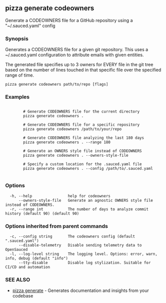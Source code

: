 ## pizza generate codeowners

Generate a CODEOWNERS file for a GitHub repository using a "~/.sauced.yaml" config

### Synopsis

Generates a CODEOWNERS file for a given git repository. This uses a ~/.sauced.yaml configuration to attribute emails with given entities.

The generated file specifies up to 3 owners for EVERY file in the git tree based on the number of lines touched in that specific file over the specified range of time.

```
pizza generate codeowners path/to/repo [flags]
```

### Examples

```

		# Generate CODEOWNERS file for the current directory
		pizza generate codeowners .

		# Generate CODEOWNERS file for a specific repository
		pizza generate codeowners /path/to/your/repo

		# Generate CODEOWNERS file analyzing the last 180 days
		pizza generate codeowners . --range 180

		# Generate an OWNERS style file instead of CODEOWNERS
		pizza generate codeowners . --owners-style-file

		# Specify a custom location for the .sauced.yaml file
		pizza generate codeowners . --config /path/to/.sauced.yaml
		
```

### Options

```
  -h, --help                help for codeowners
      --owners-style-file   Generate an agnostic OWNERS style file instead of CODEOWNERS.
  -r, --range int           The number of days to analyze commit history (default 90) (default 90)
```

### Options inherited from parent commands

```
  -c, --config string       The codeowners config (default ".sauced.yaml")
      --disable-telemetry   Disable sending telemetry data to OpenSauced
  -l, --log-level string    The logging level. Options: error, warn, info, debug (default "info")
      --tty-disable         Disable log stylization. Suitable for CI/CD and automation
```

### SEE ALSO

* [pizza generate](pizza_generate.md)	 - Generates documentation and insights from your codebase


